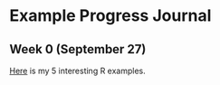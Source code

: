 # Example Progress Journal

## Week 0 (September 27)

[Here](interesting_R_examples.html) is my 5 interesting R examples.
